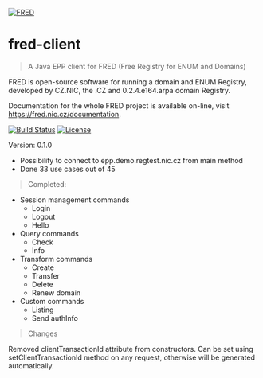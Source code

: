 [![FRED](https://fred.nic.cz/documentation/html/_static/fred-logo.png)](https://fred.nic.cz)
# fred-client 
> A Java EPP client for FRED (Free Registry for ENUM and Domains)

FRED is open-source software for running a domain and ENUM Registry, developed by CZ.NIC, the .CZ and 0.2.4.e164.arpa domain Registry.

Documentation for the whole FRED project is available on-line, visit https://fred.nic.cz/documentation.

[![Build Status](https://travis-ci.com/novotnyradek/fred-client.svg?branch=master)](https://travis-ci.com/novotnyradek/fred-client)
[![License](https://img.shields.io/badge/license-Apache%202-blue.svg)](https://raw.githubusercontent.com/novotnyradek/fred-client/master/LICENSE)

Version: 0.1.0
* Possibility to connect to epp.demo.regtest.nic.cz from main method
* Done 33 use cases out of 45
> Completed:
* Session management commands
    * Login
    * Logout
    * Hello
* Query commands
    * Check
    * Info
* Transform commands
    * Create
    * Transfer
    * Delete
    * Renew domain
* Custom commands
    * Listing
    * Send authInfo
    
> Changes

Removed clientTransactionId attribute from constructors. Can be set using setClientTransactionId method on any request, otherwise will be generated automatically.